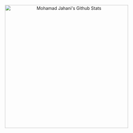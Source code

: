 <p align = "center">
  <img alt="Mohamad Jahani's Github Stats" src="https://github-readme-stats.vercel.app/api?username=mamal72&show_icons=true&theme=tokyonight" width="400">
</p>
